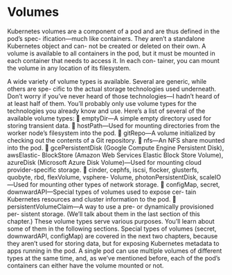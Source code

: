 # Volumes

Kubernetes volumes are a component of a pod and are thus defined in the pod’s spec-
ification—much like containers. They aren’t a standalone Kubernetes object and can-
not be created or deleted on their own. A volume is available to all containers in the
pod, but it must be mounted in each container that needs to access it. In each con-
tainer, you can mount the volume in any location of its filesystem.

A wide variety of volume types is available. Several are generic, while others are spe-
cific to the actual storage technologies used underneath. Don’t worry if you’ve never
heard of those technologies—I hadn’t heard of at least half of them. You’ll probably
only use volume types for the technologies you already know and use. Here’s a list of
several of the available volume types:
 emptyDir—A simple empty directory used for storing transient data.
 hostPath—Used for mounting directories from the worker node’s filesystem
into the pod.
 gitRepo—A volume initialized by checking out the contents of a Git repository.
 nfs—An NFS share mounted into the pod.
 gcePersistentDisk (Google Compute Engine Persistent Disk), awsElastic-
BlockStore (Amazon Web Services Elastic Block Store Volume), azureDisk
(Microsoft Azure Disk Volume)—Used for mounting cloud provider-specific
storage.
 cinder, cephfs, iscsi, flocker, glusterfs, quobyte, rbd, flexVolume, vsphere-
Volume, photonPersistentDisk, scaleIO—Used for mounting other types of
network storage.
 configMap, secret, downwardAPI—Special types of volumes used to expose cer-
tain Kubernetes resources and cluster information to the pod.
 persistentVolumeClaim—A way to use a pre- or dynamically provisioned per-
sistent storage. (We’ll talk about them in the last section of this chapter.)
These volume types serve various purposes. You’ll learn about some of them in the
following sections. Special types of volumes (secret, downwardAPI, configMap) are
covered in the next two chapters, because they aren’t used for storing data, but for
exposing Kubernetes metadata to apps running in the pod.
A single pod can use multiple volumes of different types at the same time, and, as
we’ve mentioned before, each of the pod’s containers can either have the volume
mounted or not.